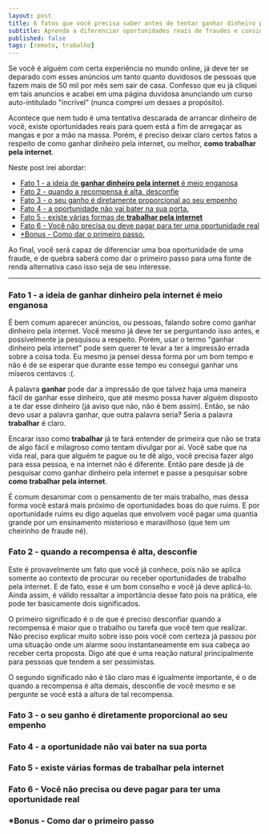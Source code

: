 ```yaml
---
layout: post
title: 6 fatos que você precisa saber antes de tentar ganhar dinheiro pela internet
subtitle: Aprenda a diferenciar oportunidades reais de fraudes e consiga uma boa fonte de renda alternativa
published: false
tags: [remoto, trabalho]
---
```


Se você é alguém com certa experiência no mundo online, já deve ter se deparado
com esses anúncios um tanto quanto duvidosos de pessoas que fazem mais de 50 mil
por mês sem sair de casa. Confesso que eu já cliquei em tais anuncios e acabei
em uma página duvidosa anunciando um curso auto-intitulado "incrível" (nunca comprei um desses a
propósito).

Acontece que nem tudo é uma tentativa descarada de arrancar dinheiro de você, existe oportunidades reais para quem está a fim de arregaçar as mangas e por a mão na massa.
Porém, é preciso deixar claro certos fatos a respeito de como ganhar dinheiro pela internet, ou melhor, **como trabalhar pela internet**.

Neste post irei abordar:
- [Fato 1 - a ideia de **ganhar dinheiro pela internet** é meio enganosa](#)
- [Fato 2 - quando a recompensa é alta, desconfie](#)
- [Fato 3 - o seu ganho é diretamente proporcional ao seu empenho](#)
- [Fato 4 - a oportunidade não vai bater na sua porta.](#)
- [Fato 5 - existe várias formas de **trabalhar pela internet**](#)
- [Fato 6 - Você não precisa ou deve pagar para ter uma oportunidade real](#)
- [*Bonus - Como dar o primeiro passo.](#)

Ao final, você será capaz de diferenciar uma boa oportunidade de uma fraude,
e de quebra saberá como dar o primeiro passo para uma fonte de renda alternativa caso
isso seja de seu interesse.

-------

### Fato 1 - a ideia de **ganhar dinheiro pela internet** é meio enganosa

É bem comum aparecer anúncios, ou pessoas, falando sobre como ganhar dinheiro pela internet. Você mesmo já deve ter se perguntando isso antes, e possívelmente ja pesquisou a respeito. Porém, usar o termo "ganhar dinheiro pela internet" pode sem querer te levar a ter a impressão errada sobre a coisa toda. Eu mesmo ja pensei dessa forma por um bom tempo e não é de se esperar que durante esse tempo eu consegui ganhar uns míseros centavos :(.

A palavra **ganhar** pode dar a impressão de que talvez haja uma maneira fácil de ganhar esse dinheiro, que até mesmo possa haver alguém disposto a te dar esse dinheiro (já aviso que não, não é bem assim). Então, se não devo usar a palavra ganhar, que outra palavra seria? Seria a palavra **trabalhar** é claro.

Encarar isso como **trabalhar** já te fará entender de primeira que não se trata de algo fácil e milagroso como tentam divulgar por ai. Você sabe que na vida real, para que alguém te pague ou te dê algo, você precisa fazer algo para essa pessoa, e na internet não é diferente. Então pare desde já de pesquisar como ganhar dinheiro pela internet e passe a pesquisar sobre **como trabalhar pela internet**.

É comum desanimar com o pensamento de ter mais trabalho, mas dessa forma você estará mais próximo de oportunidades boas do que ruims. E por oportunidade ruims eu digo aquelas que envolvem você pagar uma quantia grande por um ensinamento misterioso e maravilhoso (que tem um cheirinho de fraude né).


### Fato 2 - quando a recompensa é alta, desconfie

Este é provavelmente um fato que você já conhece, pois não se aplica somente ao contexto de procurar ou receber oportunidades de trabalho pela internet. E de fato, esse é um bom conselho e você já deve aplicá-lo. Ainda assim, é válido ressaltar a importância desse fato pois na prática, ele pode ter basicamente dois significados.

O primeiro significado é o de que é preciso desconfiar quando a recompensa é maior que o trabalho ou tarefa que você tem que realizar. Não preciso explicar muito sobre isso pois você com certeza já passou por uma situação onde um alarme soou instantaneamente em sua cabeça ao receber certa proposta. Digo até que é uma reação natural principalmente para pessoas que tendem a ser pessimistas.

O segundo significado não é tão claro mas é igualmente importante, é o de quando a recompensa é alta demais, desconfie de você mesmo e se pergunte se você está a altura de tal recompensa.

### Fato 3 - o seu ganho é diretamente proporcional ao seu empenho

### Fato 4 - a oportunidade não vai bater na sua porta

### Fato 5 - existe várias formas de **trabalhar pela internet**

### Fato 6 - Você não precisa ou deve pagar para ter uma oportunidade real

### *Bonus - Como dar o primeiro passo
